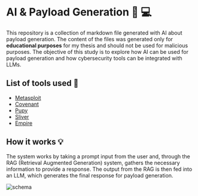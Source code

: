 # AI & Payload Generation 🤖 💻 
This repository is a collection of markdown file generated with AI about payload generation. The content of the files was generated only for **educational purposes** 
for my thesis and should not be used for malicious purposes. The objective of this study is to explore how AI can be used for payload generation and how cybersecurity tools can be integrated with LLMs.

## List of tools used :space_invader: 
- [Metasploit](https://github.com/rapid7/metasploit-framework)
- [Covenant](https://github.com/cobbr/Covenant)
- [Pupy](https://github.com/n1nj4sec/pupy)
- [Sliver](https://github.com/BishopFox/sliver)
- [Empire](https://github.com/BC-SECURITY/Empire)

## How it works 💡
The system works by taking a prompt input from the user and, through the RAG (Retrieval Augmented Generation) system, gathers the necessary information to provide a response. The output from the RAG is then fed into an LLM, which generates the final response for payload generation.

![schema](https://github.com/user-attachments/assets/3d6f9946-b520-42ac-8793-8ff7a1fe4e08)
